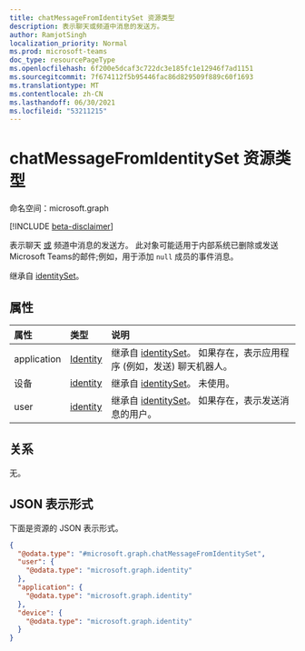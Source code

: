 ```yaml
---
title: chatMessageFromIdentitySet 资源类型
description: 表示聊天或频道中消息的发送方。
author: RamjotSingh
localization_priority: Normal
ms.prod: microsoft-teams
doc_type: resourcePageType
ms.openlocfilehash: 6f200e5dcaf3c722dc3e185fc1e12946f7ad1151
ms.sourcegitcommit: 7f674112f5b95446fac86d829509f889c60f1693
ms.translationtype: MT
ms.contentlocale: zh-CN
ms.lasthandoff: 06/30/2021
ms.locfileid: "53211215"
---
```

# <a name="chatmessagefromidentityset-resource-type"></a>chatMessageFromIdentitySet 资源类型

命名空间：microsoft.graph

[!INCLUDE [beta-disclaimer](../../includes/beta-disclaimer.md)]

表示聊天 [或](../resources/chatmessage.md) 频道中消息的发送方。 此对象可能适用于内部系统已删除或发送Microsoft Teams的邮件;例如，用于添加 `null` 成员的事件消息。


继承自 [identitySet](../resources/identityset.md)。

## <a name="properties"></a>属性
|属性|类型|说明|
|:---|:---|:---|
|application|[Identity](../resources/identity.md)|继承自 [identitySet](../resources/identityset.md)。 如果存在，表示应用程序 (例如，发送) 聊天机器人。|
|设备|[identity](../resources/identity.md)|继承自 [identitySet](../resources/identityset.md)。 未使用。|
|user|[identity](../resources/identity.md)|继承自 [identitySet](../resources/identityset.md)。 如果存在，表示发送消息的用户。|

## <a name="relationships"></a>关系
无。

## <a name="json-representation"></a>JSON 表示形式
下面是资源的 JSON 表示形式。
<!-- {
  "blockType": "resource",
  "@odata.type": "microsoft.graph.chatMessageFromIdentitySet"
}
-->
``` json
{
  "@odata.type": "#microsoft.graph.chatMessageFromIdentitySet",
  "user": {
    "@odata.type": "microsoft.graph.identity"
  },
  "application": {
    "@odata.type": "microsoft.graph.identity"
  },
  "device": {
    "@odata.type": "microsoft.graph.identity"
  }
}
```

